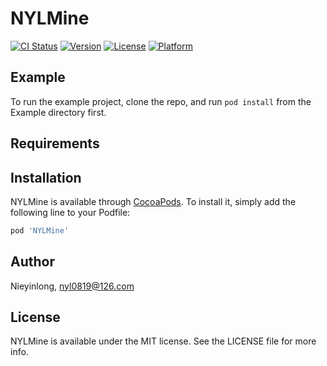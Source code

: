 # NYLMine

[![CI Status](https://img.shields.io/travis/Nieyinlong/NYLMine.svg?style=flat)](https://travis-ci.org/Nieyinlong/NYLMine)
[![Version](https://img.shields.io/cocoapods/v/NYLMine.svg?style=flat)](https://cocoapods.org/pods/NYLMine)
[![License](https://img.shields.io/cocoapods/l/NYLMine.svg?style=flat)](https://cocoapods.org/pods/NYLMine)
[![Platform](https://img.shields.io/cocoapods/p/NYLMine.svg?style=flat)](https://cocoapods.org/pods/NYLMine)

## Example

To run the example project, clone the repo, and run `pod install` from the Example directory first.

## Requirements

## Installation

NYLMine is available through [CocoaPods](https://cocoapods.org). To install
it, simply add the following line to your Podfile:

```ruby
pod 'NYLMine'
```

## Author

Nieyinlong, nyl0819@126.com

## License

NYLMine is available under the MIT license. See the LICENSE file for more info.
